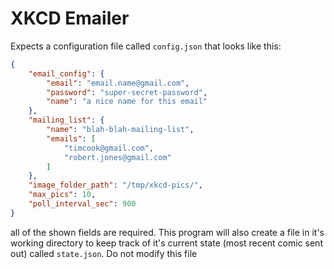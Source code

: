 # XKCD Emailer

Expects a configuration file called `config.json` that looks like this:

```json
{
    "email_config": {
        "email": "email.name@gmail.com",
        "password": "super-secret-password",
        "name": "a nice name for this email"
    },
    "mailing_list": {
        "name": "blah-blah-mailing-list",
        "emails": [
            "timcook@gmail.com",
            "robert.jones@gmail.com"
        ]
    },
    "image_folder_path": "/tmp/xkcd-pics/",
    "max_pics": 10,
    "poll_interval_sec": 900
}
```

all of the shown fields are required. This program will also create a file
in it's working directory to keep track of it's current state (most recent comic sent
out) called `state.json`. Do not modify this file

